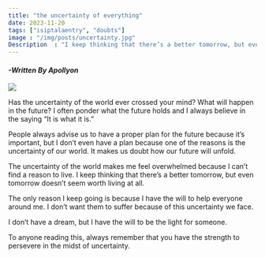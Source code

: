 ```yaml
---
title: "the uncertainty of everything"
date: 2023-11-20
tags: ["isiptalaentry", "doubts"]
image : "/img/posts/uncertainty.jpg"
Description  : "I keep thinking that there’s a better tomorrow, but even tomorrow doesn’t seem worth living at all."
---
```


#### *-Written By Apollyon*

![](/images/uncertainty.jpg)

Has the uncertainty of the world ever crossed your mind? What will happen in the future? I often ponder what the future holds and I always believe in the saying “It is what it is.”

People always advise us to have a proper plan for the future because it’s important, but I don’t even have a plan because one of the reasons is the uncertainty of our world. It makes us doubt how our future will unfold.

The uncertainty of the world makes me feel overwhelmed because I can’t find a reason to live. I keep thinking that there’s a better tomorrow, but even tomorrow doesn’t seem worth living at all.

The only reason I keep going is because I have the will to help everyone around me. I don’t want them to suffer because of this uncertainty we face.

I don’t have a dream, but I have the will to be the light for someone.

To anyone reading this, always remember that you have the strength to persevere in the midst of uncertainty.
